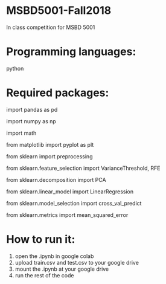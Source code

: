 # MSBD5001-Fall2018
In class competition for MSBD 5001

Programming languages: 
============================================================================================
python

Required packages: 
============================================================================================
import pandas as pd

import numpy as np

import math

from matplotlib import pyplot as plt

from sklearn import preprocessing

from sklearn.feature_selection import VarianceThreshold, RFE

from sklearn.decomposition import PCA

from sklearn.linear_model import LinearRegression

from sklearn.model_selection import cross_val_predict

from sklearn.metrics import mean_squared_error

How to run it:
============================================================================================
1. open the .ipynb in google colab
2. upload train.csv and test.csv to your google drive
3. mount the .ipynb at your google drive
4. run the rest of the code
